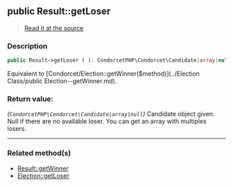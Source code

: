 ## public Result::getLoser

> [Read it at the source](https://github.com/julien-boudry/Condorcet/blob/master/src/Result.php#L226)

### Description    

```php
public Result->getLoser ( ): CondorcetPHP\Condorcet\Candidate|array|null
```

Equivalent to [Condorcet/Election::getWinner($method)](../Election Class/public Election--getWinner.md).
    

### Return value:   

*(`CondorcetPHP\Condorcet\Candidate|array|null`)* Candidate object given. Null if there are no available loser.
You can get an array with multiples losers.


---------------------------------------

### Related method(s)      

* [Result::getWinner](/Docs/ApiReferences/Result%20Class/public%20Result--getWinner.md)    
* [Election::getLoser](/Docs/ApiReferences/Election%20Class/public%20Election--getLoser.md)    
